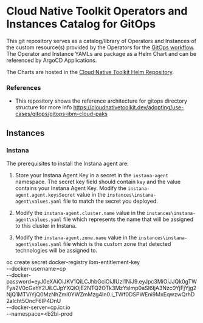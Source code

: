 # Cloud Native Toolkit Operators and Instances Catalog for GitOps

This git repository serves as a catalog/library of Operators and Instances of the custom resource(s) provided by the Operators for the [GitOps workflow](https://github.com/cloud-native-toolkit/multi-tenancy-gitops).  The Operator and Instance YAMLs are package as a Helm Chart and can be referenced by ArgoCD Applications.

The Charts are hosted in the [Cloud Native Toolkit Helm Repository](https://github.com/cloud-native-toolkit/toolkit-charts).



### References
- This repository shows the reference architecture for gitops directory structure for more info https://cloudnativetoolkit.dev/adopting/use-cases/gitops/gitops-ibm-cloud-paks



## Instances

### Instana
The prerequisites to install the Instana agent are:  
    
1. Store your Instana Agent Key in a secret in the `instana-agent` namespace. The secret key field should contain `key` and the value contains your Instana Agent Key. Modify the `instana-agent.agent.keysSecret` value in the `instances\instana-agent\values.yaml` file to match the secret you deployed. 

1. Modify the `instana-agent.cluster.name` value in the `instances\instana-agent\values.yaml` file which represents the name that will be assigned to this cluster in Instana.

1. Modify the `instana-agent.zone.name` value in the `instances\instana-agent\values.yaml` file which is the custom zone that detected technologies will be assigned to.

oc create secret docker-registry ibm-entitlement-key \
  --docker-username=cp \
  --docker-password=eyJ0eXAiOiJKV1QiLCJhbGciOiJIUzI1NiJ9.eyJpc3MiOiJJQk0gTWFya2V0cGxhY2UiLCJpYXQiOjE2NTQ2OTk3MzYsImp0aSI6IjA3Nzc0YjFjYjg2NjQ1MTViYjQ0MzNhZmI0YWZmMzg4In0.i_TWf0DSPWEni9MxEqwzwQrhD2alcht5OncF6IP4DnU \
  --docker-server=cp.icr.io \
  --namespace=<b2bi-prod